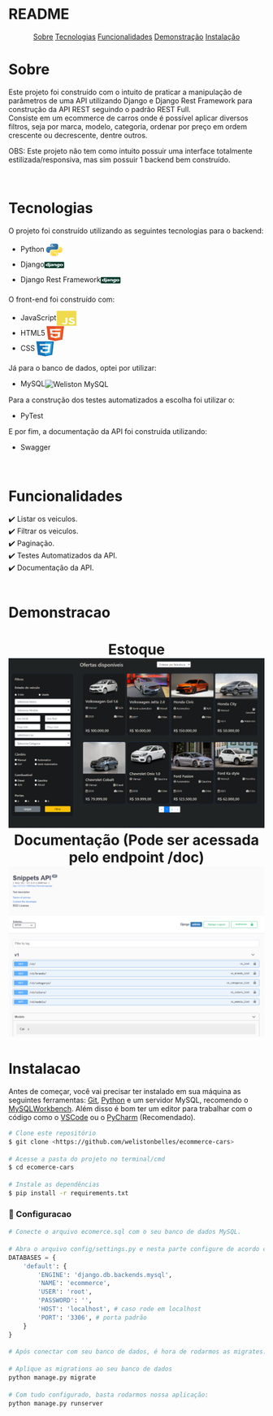 # README

<p align="center">
    <a href="#sobre">Sobre</a>
    <a href="#tecnologias">Tecnologias</a>
    <a href="#funcionalidades">Funcionalidades</a>
    <a href="#demonstracao">Demonstração</a>
    <a href="#instalacao">Instalação</a>
</p>

# Sobre
<p>Este projeto foi construído com o intuito de praticar a manipulação de parâmetros de uma API utilizando Django e Django Rest Framework para construção da API REST seguindo o padrão REST Full.<br>
Consiste em um ecommerce de carros onde é possível aplicar diversos filtros, seja por marca, modelo, categoria, ordenar por preço em ordem crescente ou decrescente, dentre outros.
</p>
<p>OBS: Este projeto não tem como intuito possuir uma interface totalmente estilizada/responsiva, mas sim possuir 1 backend bem construído.</p>
<br>

# Tecnologias
<p>O projeto foi construído utilizando as seguintes tecnologias para o backend:</p>
<ul>
    <li>Python<img align="center" alt="Weliston-Python" height="30" width="40" src="https://raw.githubusercontent.com/devicons/devicon/master/icons/python/python-original.svg"></li>
    <li>Django<img align="center" alt="Weliston-Django" height="30" width="40" src="https://raw.githubusercontent.com/devicons/devicon/master/icons/django/django-original.svg"></li>
    <li>Django Rest Framework<img align="center" alt="Weliston-Django" height="30" width="40" src="https://raw.githubusercontent.com/devicons/devicon/master/icons/django/django-original.svg"></li>
</ul>
<p>O front-end foi construído com:</p>
<ul>
    <li>JavaScript<img align="center" alt="Weliston-Js" height="30" width="40" src="https://raw.githubusercontent.com/devicons/devicon/master/icons/javascript/javascript-plain.svg"></li>
    <li>HTML5<img align="center" alt="Weliston-HTML" height="30" width="40" src="https://raw.githubusercontent.com/devicons/devicon/master/icons/html5/html5-original.svg"></li>
    <li>CSS<img align="center" alt="Weliston-CSS" height="30" width="40" src="https://raw.githubusercontent.com/devicons/devicon/master/icons/css3/css3-original.svg"></li>
</ul>
<p>Já para o banco de dados, optei por utilizar:</p>
<ul>
    <li>MySQL<img align="center" alt="Weliston MySQL" height="30" width="40" src="https://cdn.jsdelivr.net/gh/devicons/devicon/icons/mysql/mysql-original-wordmark.svg"></li>
</ul>
<p>
<p>Para a construção dos testes automatizados a escolha foi utilizar o:</p>
<ul>
    <li>PyTest</li>
</ul>
</p>
<p>E por fim, a documentação da API foi construída utilizando:</p>
<ul>
    <li>Swagger</li>
</ul>
</p>
<br>

# Funcionalidades
✔️ Listar os veiculos.<br>
✔️ Filtrar os veiculos.<br>
✔️ Paginação.<br>
✔️ Testes Automatizados da API.<br>
✔️ Documentação da API.<br>
<br>

# Demonstracao 
<h1 align="center">
    Estoque
    <img alt="Estoque" src="./github/estoque.png"/>
    Documentação (Pode ser acessada pelo endpoint /doc)
    <img alt="Documentacao" src="./github/doc.png"/>
</h1>


# Instalacao
Antes de começar, você vai precisar ter instalado em sua máquina as seguintes ferramentas:
[Git](https://gitscm.com), [Python](https://www.python.org/downloads/) e um servidor MySQL, recomendo o [MySQLWorkbench](https://dev.mysql.com/downloads/workbench/).
Além disso é bom ter um editor para trabalhar com o código como o [VSCode](https://code.visualstudio.com/download) ou o [PyCharm](https://www.jetbrains.com/pt-br/pycharm/download/) (Recomendado).

```bash
# Clone este repositório
$ git clone <https://github.com/welistonbelles/ecommerce-cars>

# Acesse a pasta do projeto no terminal/cmd
$ cd ecomerce-cars

# Instale as dependências
$ pip install -r requirements.txt
```
### 🔧 Configuracao
```python
# Conecte o arquivo ecomerce.sql com o seu banco de dados MySQL.

# Abra o arquivo config/settings.py e nesta parte configure de acordo com seu banco de dados
DATABASES = {
    'default': {
        'ENGINE': 'django.db.backends.mysql',
        'NAME': 'ecommerce',
        'USER': 'root',
        'PASSWORD': '',
        'HOST': 'localhost', # caso rode em localhost
        'PORT': '3306', # porta padrão
    }
}

# Após conectar com seu banco de dados, é hora de rodarmos as migrates.

# Aplique as migrations ao seu banco de dados
python manage.py migrate

# Com tudo configurado, basta rodarmos nossa aplicação:
python manage.py runserver
```